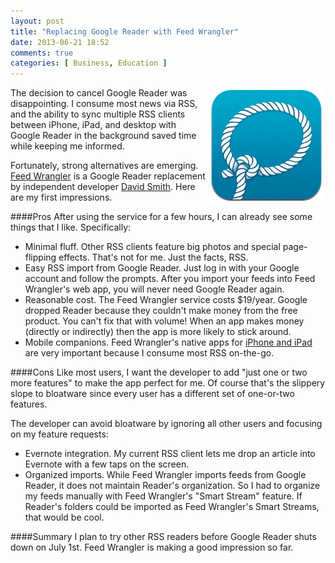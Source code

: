 ```yaml
---
layout: post
title: "Replacing Google Reader with Feed Wrangler"
date: 2013-06-21 18:52
comments: true
categories: [ Business, Education ]
---
```

<img src="/images/feedwrangler.png" height="188" width="188" align="right"
alt="Feed Wrangler to Replace Google Reader" title="Feed Wrangler to Replace Google Reader">
The decision to cancel Google Reader was disappointing. I consume most news via RSS, and the ability to sync multiple RSS clients between iPhone, iPad, and desktop with Google Reader in the background saved time while keeping me informed. 

Fortunately, strong alternatives are emerging. [Feed Wrangler](http://feedwrangler.net) is a Google Reader replacement by independent developer [David Smith](http://david-smith.org). Here are my first impressions. 
<!--more-->
####Pros
After using the service for a few hours, I can already see some things that I like. Specifically:

* Minimal fluff. Other RSS clients feature big photos and special page-flipping effects. That's not for me. Just the facts, RSS.
* Easy RSS import from Google Reader. Just log in with your Google account and follow the prompts. After you import your feeds into Feed Wrangler's web app, you will never need Google Reader again. 
* Reasonable cost. The Feed Wrangler service costs $19/year. Google dropped Reader because they couldn't make money from the free product. You can't fix that with volume! When an app makes money (directly or indirectly) then the app is more likely to stick around.
* Mobile companions. Feed Wrangler's native apps for [iPhone and iPad](https://itunes.apple.com/us/app/feed-wrangler/id634486174?mt=8) are very important because I consume most RSS on-the-go.

####Cons
Like most users, I want the developer to add "just one or two more features" to make the app perfect for me. Of course that's the slippery slope to bloatware since every user has a different set of one-or-two features.

The developer can avoid bloatware by ignoring all other users and focusing on my feature requests: 

* Evernote integration. My current RSS client lets me drop an article into Evernote with a few taps on the screen.  
* Organized imports. While Feed Wrangler imports feeds from Google Reader, it does not maintain Reader's organization. So I had to organize my feeds manually with Feed Wrangler's "Smart Stream" feature. If Reader's folders could be imported as Feed Wrangler's Smart Streams, that would be cool.

####Summary
I plan to try other RSS readers before Google Reader shuts down on July 1st. Feed Wrangler is making a good impression so far.
